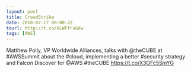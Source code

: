 ```yaml
---
layout: post
title: CrowdStrike
date: 2018-07-17 00:00:22
tourl: http://t.co/ULWFfruGKw
tags: [AWS]
---
```

Matthew Polly, VP Worldwide Alliances, talks with @theCUBE at #AWSSummit about the #cloud, implementing a better #security strategy and Falcon Discover for @AWS #theCUBE https://t.co/X3OFc5SmYG